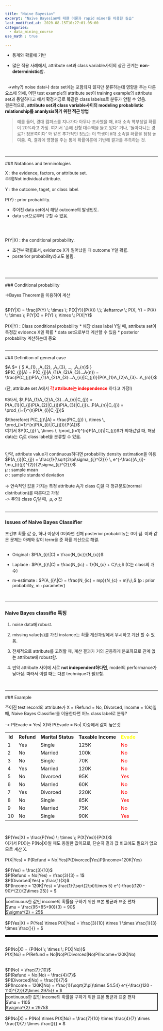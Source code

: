 ```yaml
---

title: "Naive Bayesian"
excerpt: "Naive Bayesian에 대한 이론과 rapid miner를 이용한 실습"
last_modified_at: 2020-08-15T10:27:01-05:00
categories:
  - data_mining_course
use_math : true

---
```


* 통계와 확률에 기반

* 많은 적용 사례에서, attribute set과 class variable사이의 상관 관계는 <strong>non-deterministic</strong>함.
<br>
&nbsp;&nbsp;->why?) noise data나 data set에는 포함되지 않지만 분류하는데 영향을 주는 다른 요소에 의해, 어떤 test example의 attribute set이
	training example의 attribute set과 동일하다고 해서 확정저긍로 똑같은 class labelss로 분류가 안될 수 있음.
	
<br>
결론적으로, <strong>attribute set과 class variable사이의 modeling probablistic relationship를 ananlysis하기 위한 적근 방법</strong>

> 예를 들어, 경대 캠퍼스를 지나가다 아무나 조사했을 때, it대 소속 학부생일 확률이 20%라고 가정. 여기서 '손에 선형 대수책을 들고 있다' 거나, '돌아다니는 경로가 정문쪽이다' 와 
> 같은 추가적인 정보는 이 학생이 it대 소속일 확률을 점점 높여줌. 즉, 결과에 영향을 주는 통계 확률이론에 기반해 결과를 추측하는 것.

<br>
<hr>
### Notations and terminologies

X : the evidence, factors, or attribute set.
<br> 
주의)Not individual attribute.
<br>
<br>
Y : the outcome, taget, or class label.
<br>
<br>
P(Y) : prior probability.
<br>
 * 주어진 data set에서 해당 outcome의  발생빈도.
 * data set으로부터 구할 수 있음.
<br>
<br>

P(Y\|X) : the conditional probability.
 * 조건부 확률로서, evidence X가 일어났을 때 outcome Y일 확률.
 * posterior probability라고도 불림.
<br>
<br>
<hr>
### Conditional probability 

->Bayes Theorem을 이용하여 계산
<br>
<br>
<div>
$P(Y|X) = \frac{P(Y) \; \times \; P(X|Y)}{P(X)} \;\; \leftarrow \; P(X, Y) = P(X) \; \times \; P(Y|X) = P(Y) \; \times \; P(X|Y)$
<br>
</div>
<br>
P(X|Y) : Class conditional probability
* 해당 class label Y일 때, attribute set이 특정값 evidence X일 확률
* data set으로부터 계산할 수 있음
* posterior probability 계산하는데 중요
<br>
<br>
<hr>
### Definition of general case

$A $= { $ A_{1}, \,A_{2}, \,A_{3}, ..., \,A_{n}$ }
<br>
$P(C_{j}|A) = P(C_{j}|A_{1}A_{2}A_{3}...A{n}) = \frac{P(C_{j})P(A_{1}A_{2}A_{3}...A_{n}|C_{j})}{P(A_{1}A_{2}A_{3}...A_{n})}$
<br>
<br>
(단, attribute set A에서 <font color="red"><strong>각 attribute는 independence</strong></font> 하다고 가정!)
<br>
<br>
따라서, $\,P(A_{1}A_{2}A_{3}...A_{n}|C_{j}) = P(A_{1}|C_{j})P(A_{2}|C_{j})P(A_{3}|C_{j})...P(A_{n}|C_{j}) =  \prod_{i=1}^{n}P(A_{i}|C_{j})$
<br>

$\therefore) P(C_{j}\|A) = \frac{P(C_{j}) \, \times \, \prod_{i=1}^{n}P(A_{i}\|C_{j})}{P(A)}$
<br>
여기서 $P(C_{j}) \, \times \, \prod_{i=1}^{n}P(A_{i}\|C_{j})$가 최대값일 때, 해당 data는 $C_{j}$로 class label을 분류할 수 있음.
<br>
<br>
<br>
만약, attribute value가 continuous하다면 probability density estimation을 이용
<br>
$P(A_{i}|C_{j}) = \frac{1}{\sqrt{2\pi\sigma_{ij}^{2}}} \, e^{-\frac{(A_{i}-\mu_{i}{j})^{2}}{2\sigma_{ij}^{2}}}$
<br>
$\mu$ : sample mean
<br>
$\sigma$ : sample standard deviation
<br>
<br>
-> 연속적인 값을 가지는 특정 attribute $A_{i}$가 class $C_{j}$일 때 정규분포(normal distribution)를 따른다고 가정
<br>
-> 주의) class $C_{j}$일 때, $\; \mu,\; \sigma$ 값
<br>
<br>
<hr>

### Issues of Naive Bayes Classifier

조건부 확률 값 중, 하나 이상이 0이라면 전체 posterior probability는 0이 됨. 이와 같은 문제는 아래와 같이 term을 준 확률 계산으로 해결.
<br>
<br>
* Original : $P(A_{i}\|C) = \frac{N_{ic}}{N_{c}}$

* Laplace : $P(A_{i}\|C) = \frac{N_{ic} + 1}{N_{c} + C}\;\;$ (C는 class의 개수)

* m-estimate : $P(A_{i}\|C) = \frac{N_{ic} + mp}{N_{c} + m}\;\;$  (p : prior probability, m : parameter)

<br>
<hr>

### Naive Bayes classifie 특징

1. noise data에 robust.

2. missing value(s)를 가진 instance는 확률 계산과정에서 무시하고 계산 할 수 있음.

3. 전체적으로 attribute를 고려할 때, 계산 결과가 거의 균등하게 분포하므로 관계 없는 attribute에 robust함.

4. 만약 attribute 사이에 서로 <strong>not independent하다면</strong>, model의 performance가 낮아짐. 따라서 이럴 때는 다른 technique가 필요함.

<br>
<hr>
### Example

주어진 test record의 attribute가 X = (Refund = No, Divorced, Income = 10k)일때, Naive Bayes Classifier를 이용한다면 어느 class label로 분류?
<br>
<br>
-> P(Evade = Yes| X)와 P(Evade = No| X)중에서 값이 높은것
<br>
<table>
<th>Id</th>
<th>Refund</th>
<th>Marital Status</th>
<th>Taxable Income</th>
<th style="color:yellow">Evade</th>
<tr>
	<td>1</td>
	<td>Yes</td>
	<td>Single</td>
	<td>125K</td>
	<td style="color:red;">No</td>
</tr>
<tr>
	<td>2</td>
	<td>No</td>
	<td>Married</td>
	<td>100k</td>
	<td style="color:red;">No</td>
</tr>
<tr>
	<td>3</td>
	<td>No</td>
	<td>Single</td>
	<td>70K</td>
	<td style="color:red;">No</td>
</tr>
<tr>
	<td>4</td>
	<td>Yes</td>
	<td>Married</td>
	<td>120K</td>
	<td style="color:red;">No</td>
</tr>
<tr>
	<td>5</td>
	<td>No</td>
	<td>Divorced</td>
	<td>95K</td>
	<td style="color:red;">Yes</td>
</tr>
<tr>
	<td>6</td>
	<td>No</td>
	<td>Married</td>
	<td>60K</td>
	<td style="color:red;">No</td>
</tr>
<tr>
	<td>7</td>
	<td>Yes</td>
	<td>Divorced</td>
	<td>220K</td>
	<td style="color:red;">No</td>
</tr>
<tr>
	<td>8</td>
	<td>No</td>
	<td>Single</td>
	<td>85K</td>
	<td style="color:red;">Yes</td>
</tr>
<tr>
	<td>9</td>
	<td>No</td>
	<td>Married</td>
	<td>75K</td>
	<td style="color:red;">No</td>
</tr>
<tr>
	<td>10</td>
	<td>No</td>
	<td>Single</td>
	<td>90K</td>
	<td style="color:red;">Yes</td>
</tr>
</table>
<br>

$P(Yes|X) = \frac{P(Yes) \; \times \; P(X|Yes)}{P(X)}$
<br>
여기서 P(X)는 P(No|X)일 때도 동일한 값이므로, 단순히 결과 값 비교에도 필요가 없으므로 계산 X.
<br>
<br>
P(X|Yes) = P(Refund = No|Yes)P(Divorced|Yes)P(Income=120K|Yes)
<br>
<br>
$P(Yes) = \frac{3}{10}$
<br>
$P(Refund = No|Yes) = \frac{3}{3} = 1$
<br>
$P(Divorced|Yes) = \frac{1}{3}$
<br>
$P(Income = 120K|Yes) = \frac{1}{\sqrt{2\pi}\times 5} e^{-\frac{(120 - 90)^{2}}{2\times 25}} = $
<div style="border:2px solid; max-width: 550px;">
continuous한 값인 income의 확률을 구하기 위한 표본 평균과 표준 편차
<br>
$\mu = \frac{95+85+90}{3} = 90$
<br>
$\sigma^{2} = 25$ 
<br>
</div>
<br>
$P(Yes|X) = P(Yes) \times P(X|Yes) = \frac{3}{10} \times 1 \times \frac{1}{3} \times \frac{}{} = $
<br>
<hr style="border:dashed">
<br>
$P(No|X) = {P(No) \; \times \; P(X|No)}$
<br>
P(X|No) = P(Refund = No|No)P(Divorced|No)P(Income=120K|No)
<br>
<br>
<br>
$P(No) = \frac{7}{10}$
<br>
$P(Refund = No|No) = \frac{4}{7}$
<br>
$P(Divorced|No) = \frac{1}{7}$
<br>
$P(Income = 120K|No) = \frac{1}{\sqrt{2\pi}\times 54.54} e^{-\frac{(120 - 110)^{2}}{2\times 2975}} = $
<div style="border:2px solid; max-width: 550px;">
continuous한 값인 income의 확률을 구하기 위한 표본 평균과 표준 편차
<br>
$\mu = 110$
<br>
$\sigma^{2} = 2975$ 
<br>
</div>
<br>
$P(No|X) = P(No) \times P(X|No) = \frac{7}{10} \times \frac{4}{7} \times \frac{1}{7} \times \frac{}{} = $





